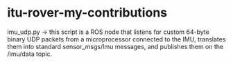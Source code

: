 # itu-rover-my-contributions

imu_udp.py -> this script is a ROS node that listens for custom 64-byte binary UDP packets from a microprocessor connected to the IMU, translates them into standard sensor_msgs/Imu messages, and publishes them on the /imu/data topic.
